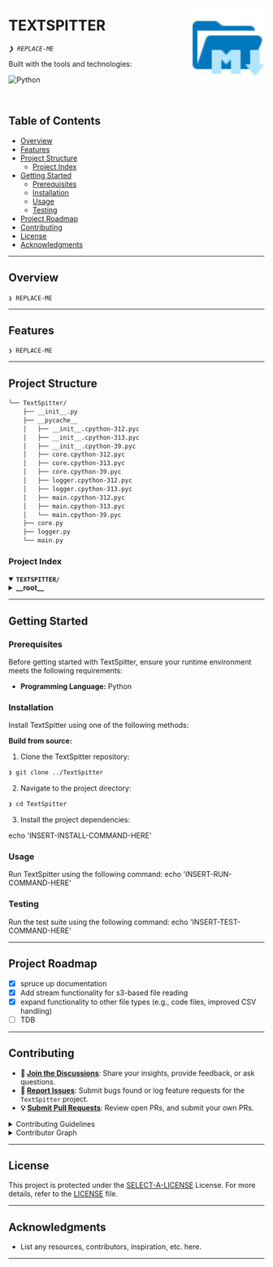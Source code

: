 <div align="left" style="position: relative;">
<img src="https://raw.githubusercontent.com/PKief/vscode-material-icon-theme/ec559a9f6bfd399b82bb44393651661b08aaf7ba/icons/folder-markdown-open.svg" align="right" width="30%" style="margin: -20px 0 0 20px;">
<h1>TEXTSPITTER</h1>
<p align="left">
	<em><code>❯ REPLACE-ME</code></em>
</p>
<p align="left">
	<!-- local repository, no metadata badges. --></p>
<p align="left">Built with the tools and technologies:</p>
<p align="left">
	<img src="https://img.shields.io/badge/Python-3776AB.svg?style=flat-square&logo=Python&logoColor=white" alt="Python">
</p>
</div>
<br clear="right">

##  Table of Contents

- [ Overview](#-overview)
- [ Features](#-features)
- [ Project Structure](#-project-structure)
  - [ Project Index](#-project-index)
- [ Getting Started](#-getting-started)
  - [ Prerequisites](#-prerequisites)
  - [ Installation](#-installation)
  - [ Usage](#-usage)
  - [ Testing](#-testing)
- [ Project Roadmap](#-project-roadmap)
- [ Contributing](#-contributing)
- [ License](#-license)
- [ Acknowledgments](#-acknowledgments)

---

##  Overview

<code>❯ REPLACE-ME</code>

---

##  Features

<code>❯ REPLACE-ME</code>

---

##  Project Structure

```sh
└── TextSpitter/
    ├── __init__.py
    ├── __pycache__
    │   ├── __init__.cpython-312.pyc
    │   ├── __init__.cpython-313.pyc
    │   ├── __init__.cpython-39.pyc
    │   ├── core.cpython-312.pyc
    │   ├── core.cpython-313.pyc
    │   ├── core.cpython-39.pyc
    │   ├── logger.cpython-312.pyc
    │   ├── logger.cpython-313.pyc
    │   ├── main.cpython-312.pyc
    │   ├── main.cpython-313.pyc
    │   └── main.cpython-39.pyc
    ├── core.py
    ├── logger.py
    └── main.py
```


###  Project Index
<details open>
	<summary><b><code>TEXTSPITTER/</code></b></summary>
	<details> <!-- __root__ Submodule -->
		<summary><b>__root__</b></summary>
		<blockquote>
			<table>
			<tr>
				<td><b><a href='TextSpitter/blob/master/core.py'>core.py</a></b></td>
				<td><code>❯ REPLACE-ME</code></td>
			</tr>
			<tr>
				<td><b><a href='TextSpitter/blob/master/logger.py'>logger.py</a></b></td>
				<td><code>❯ REPLACE-ME</code></td>
			</tr>
			<tr>
				<td><b><a href='TextSpitter/blob/master/main.py'>main.py</a></b></td>
				<td><code>❯ REPLACE-ME</code></td>
			</tr>
			</table>
		</blockquote>
	</details>
</details>

---
##  Getting Started

###  Prerequisites

Before getting started with TextSpitter, ensure your runtime environment meets the following requirements:

- **Programming Language:** Python


###  Installation

Install TextSpitter using one of the following methods:

**Build from source:**

1. Clone the TextSpitter repository:
```sh
❯ git clone ../TextSpitter
```

2. Navigate to the project directory:
```sh
❯ cd TextSpitter
```

3. Install the project dependencies:

echo 'INSERT-INSTALL-COMMAND-HERE'



###  Usage
Run TextSpitter using the following command:
echo 'INSERT-RUN-COMMAND-HERE'

###  Testing
Run the test suite using the following command:
echo 'INSERT-TEST-COMMAND-HERE'

---
##  Project Roadmap

* [x] spruce up documentation
* [X] Add stream functionality for s3-based file reading
* [x] expand functionality to other file types (e.g., code files, improved CSV handling)
* [ ] TDB

---

##  Contributing

- **💬 [Join the Discussions](https://LOCAL//TextSpitter/discussions)**: Share your insights, provide feedback, or ask questions.
- **🐛 [Report Issues](https://LOCAL//TextSpitter/issues)**: Submit bugs found or log feature requests for the `TextSpitter` project.
- **💡 [Submit Pull Requests](https://LOCAL//TextSpitter/blob/main/CONTRIBUTING.md)**: Review open PRs, and submit your own PRs.

<details closed>
<summary>Contributing Guidelines</summary>

1. **Fork the Repository**: Start by forking the project repository to your LOCAL account.
2. **Clone Locally**: Clone the forked repository to your local machine using a git client.
   ```sh
   git clone TextSpitter
   ```
3. **Create a New Branch**: Always work on a new branch, giving it a descriptive name.
   ```sh
   git checkout -b new-feature-x
   ```
4. **Make Your Changes**: Develop and test your changes locally.
5. **Commit Your Changes**: Commit with a clear message describing your updates.
   ```sh
   git commit -m 'Implemented new feature x.'
   ```
6. **Push to LOCAL**: Push the changes to your forked repository.
   ```sh
   git push origin new-feature-x
   ```
7. **Submit a Pull Request**: Create a PR against the original project repository. Clearly describe the changes and their motivations.
8. **Review**: Once your PR is reviewed and approved, it will be merged into the main branch. Congratulations on your contribution!
</details>

<details closed>
<summary>Contributor Graph</summary>
<br>
<p align="left">
   <a href="https://LOCAL{//TextSpitter/}graphs/contributors">
      <img src="https://contrib.rocks/image?repo=/TextSpitter">
   </a>
</p>
</details>

---

##  License

This project is protected under the [SELECT-A-LICENSE](https://choosealicense.com/licenses) License. For more details, refer to the [LICENSE](https://choosealicense.com/licenses/) file.

---

##  Acknowledgments

- List any resources, contributors, inspiration, etc. here.

---
